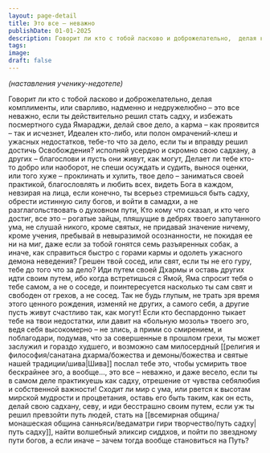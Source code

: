 ```yaml
---
layout: page-detail
title: Это все – неважно
publishDate: 01-01-2025
description: Говорит ли кто с тобой ласково и доброжелательно,  делая комплименты,  или сварливо,  надменно и недружелюбно – это все неважно, если ты действительно решил стать садху,  и избежать посмертного суда Ямараджи,  делай свое дело...
tags:
image:
draft: false
---
```

_(наставления ученику-недотепе)_

Говорит ли кто с тобой ласково и доброжелательно,  делая комплименты,  или сварливо,  надменно и недружелюбно – это все неважно, если ты действительно решил стать садху,  и избежать посмертного суда Ямараджи,  делай свое дело,  а карма – как проявится – так и исчезнет, Идеален кто-либо, или полон омрачений-клеш  и ужасных недостатков,  тебе-то что за дело, если ты и вправду решил достичь Освобождения?  исполняй усердно и скромно свою садхану,  а других – благослови и пусть они живут, как могут, Делает ли тебе кто-то добро или наоборот,  не спеши осуждать и судить,  вынося оценки,  или того хуже – проклинать и хулить, твое дело – заниматься своей практикой,  благословлять и любить всех,  видеть Бога в каждом,  невзирая на лица, если конечно,  ты всерьез стремишься быть садху,  обрести истинную силу богов,  и войти в самадхи, а не разглагольствовать о духовном пути, Кто кому что сказал,  и кто чего достиг,  все это – рогатые зайцы,  пляшущие в дебрях твоего запутанного ума, не слушай никого, кроме святых,  не придавай значение ничему,  кроме учения,  пребывай в невыразимой осознанности,  не покидая ее ни на миг, даже если за тобой гонятся семь разъяренных собак,  а иначе, как справиться быстро с горами кармы  и одолеть ужасного демона неведения? Грешен твой сосед, или свят,  если ты не его гуру,  тебе до того что за дело? Иди путем своей Дхармы и оставь других идти своим путем,  ибо когда встретишься с Ямой,  Яма спросит тебя о тебе самом,  а не о соседе, и поинтересуется насколько ты сам свят и свободен от грехов,  а не сосед. Так не будь глупым,  не трать зря время этого ценного рождения,  изменяй не других,  а самого себя, а другие пусть живут счастливо так, как могут! Если кто беспардонно тыкает тебе на твои недостатки,  или давит на «больную мозоль» твоего эго,  ведя себя высокомерно – не злись, а прими со смирением, и поблагодари,  подумав, что за совершенные в прошлом грехи,  ты может заслужил и гораздо худшего,  и возможно сам милосердный [[религия и философия/санатана дхарма/божества и демоны/божества и святые нашей традиции/шива|Шива]] послал тебе это,  чтобы усмирить твое бескрайнее эго, а вообще...,  это все – неважно,  и даже весело, если ты в самом деле практикуешь как садху,  отрешение от чувства себялюбия и собственной важности! Сходит ли мир с ума,  или рвется к высотам мирской мудрости и процветания,  оставь его быть таким,  как он есть, делай свою садхану, севу,  и иди бесстрашно своим путем,  если уж ты решил превзойти путь людей,  стать на [[всемирная община/монашеская община санньяси/ведаматри гири творчество/путь садху|путь садху]], найти волшебный эликсир сиддхов,  и пойти по звездному пути богов,  а если иначе – зачем тогда вообще становиться на Путь?